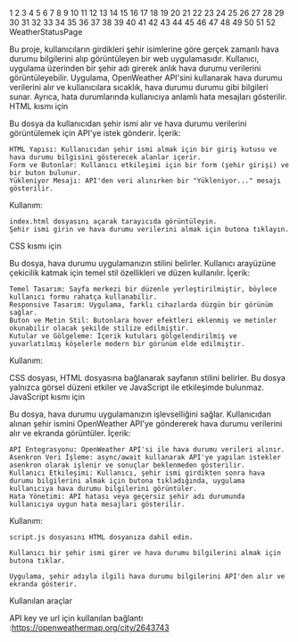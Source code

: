  1
2
3
4
5
6
7
8
9
10
11
12
13
14
15
16
17
18
19
20
21
22
23
24
25
26
27
28
29
30
31
32
33
34
35
36
37
38
39
40
41
42
43
44
45
46
47
48
49
50
51
52
WeatherStatusPage

Bu proje, kullanıcıların girdikleri şehir isimlerine göre gerçek zamanlı hava durumu bilgilerini alıp görüntüleyen bir web uygulamasıdır. Kullanıcı, uygulama üzerinden bir şehir adı girerek anlık hava durumu verilerini görüntüleyebilir. Uygulama, OpenWeather API'sini kullanarak hava durumu verilerini alır ve kullanıcılara sıcaklık, hava durumu durumu gibi bilgileri sunar. Ayrıca, hata durumlarında kullanıcıya anlamlı hata mesajları gösterilir.
HTML kısmı için

Bu dosya da kullanıcıdan şehir ismi alır ve hava durumu verilerini görüntülemek için API'ye istek gönderir.
İçerik:

    HTML Yapısı: Kullanıcıdan şehir ismi almak için bir giriş kutusu ve hava durumu bilgisini gösterecek alanlar içerir.
    Form ve Butonlar: Kullanıcı etkileşimi için bir form (şehir girişi) ve bir buton bulunur.
    Yükleniyor Mesajı: API'den veri alınırken bir "Yükleniyor..." mesajı gösterilir.

Kullanım:

    index.html dosyasını açarak tarayıcıda görüntüleyin.
    Şehir ismi girin ve hava durumu verilerini almak için butona tıklayın.

CSS kısmı için

Bu dosya, hava durumu uygulamanızın stilini belirler. Kullanıcı arayüzüne çekicilik katmak için temel stil özellikleri ve düzen kullanılır.
İçerik:

    Temel Tasarım: Sayfa merkezi bir düzenle yerleştirilmiştir, böylece kullanıcı formu rahatça kullanabilir.
    Responsive Tasarım: Uygulama, farklı cihazlarda düzgün bir görünüm sağlar.
    Buton ve Metin Stil: Butonlara hover efektleri eklenmiş ve metinler okunabilir olacak şekilde stilize edilmiştir.
    Kutular ve Gölgeleme: İçerik kutuları gölgelendirilmiş ve yuvarlatılmış köşelerle modern bir görünüm elde edilmiştir.

Kullanım:

CSS dosyası, HTML dosyasına bağlanarak sayfanın stilini belirler. Bu dosya yalnızca görsel düzeni etkiler ve JavaScript ile etkileşimde bulunmaz.
JavaScript kısmı için

Bu dosya, hava durumu uygulamanızın işlevselliğini sağlar. Kullanıcıdan alınan şehir ismini OpenWeather API'ye göndererek hava durumu verilerini alır ve ekranda görüntüler.
İçerik:

    API Entegrasyonu: OpenWeather API'si ile hava durumu verileri alınır.
    Asenkron Veri İşleme: async/await kullanarak API'ye yapılan istekler asenkron olarak işlenir ve sonuçlar beklenmeden gösterilir.
    Kullanıcı Etkileşimi: Kullanıcı, şehir ismi girdikten sonra hava durumu bilgilerini almak için butona tıkladığında, uygulama kullanıcıya hava durumu bilgilerini görüntüler.
    Hata Yönetimi: API hatası veya geçersiz şehir adı durumunda kullanıcıya uygun hata mesajları gösterilir.

Kullanım:

    script.js dosyasını HTML dosyanıza dahil edin.

    Kullanıcı bir şehir ismi girer ve hava durumu bilgilerini almak için butona tıklar.

    Uygulama, şehir adıyla ilgili hava durumu bilgilerini API'den alır ve ekranda gösterir.

Kullanılan araçlar

API key ve url için kullanılan bağlantı :https://openweathermap.org/city/2643743
